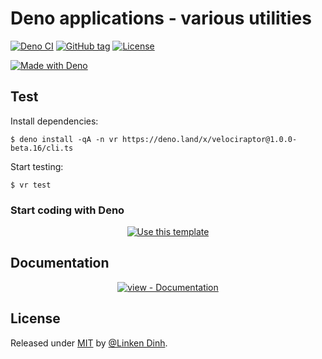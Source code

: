 # Deno applications - various utilities

[![Deno CI](https://github.com/beckend/deno-applications/workflows/Deno%20CI/badge.svg)](https://github.com/beckend/deno-applications/actions?query=workflow:"Deno+CI" "GitHub Actions CI")
[![GitHub tag](https://img.shields.io/github/tag/beckend/deno-applications?include_prereleases=&sort=semver)](https://github.com/beckend/deno-applications/releases/)
[![License](https://img.shields.io/badge/License-MIT-blue)](#license)

[![Made with Deno](https://img.shields.io/badge/Deno-1.x-blue?logo=deno&logoColor=white)](https://deno.land)

## Test

Install dependencies:

```shell
$ deno install -qA -n vr https://deno.land/x/velociraptor@1.0.0-beta.16/cli.ts
```

Start testing:

```shell
$ vr test
```

### Start coding with Deno

<div align="center">

[![Use this template](https://img.shields.io/badge/Generate-Use_this_template-2ea44f?style=for-the-badge)](https://github.com/beckend/deno-applications/generate)

</div>

## Documentation

<div align="center">

[![view - Documentation](https://img.shields.io/badge/view-Documentation-blue?style=for-the-badge)](/docs/)

</div>

## License

Released under [MIT](/LICENSE) by [@Linken Dinh](https://github.com/beckend).
